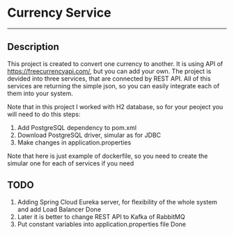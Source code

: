 # Currency Service
____

## Description
This project is created to convert one currency to another. It is using API of https://freecurrencyapi.com/, but you can add your own.
The project is devided into three services, that are connected by REST API. All of this services are returning the simple json, so you can easily integrate  each of them into your system.


Note that in this project I worked with H2 database, so for your peoject you will need to do this steps:
1. Add PostgreSQL dependency to pom.xml
2. Download PostgreSQL driver, simular as for JDBC
3. Make changes in application.properties
   
Note that here is just example of dockerfile, so you need to create the simular one for each of services if you need 


## TODO
1. Adding Spring Cloud Eureka server, for flexibility of the whole system and add Load Balancer Done
2. Later it is better to change REST API to Kafka of RabbitMQ
3. Put constant variables into application.properties file Done
